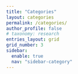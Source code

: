 ```yaml
---
title: "Categories"
layout: categories
permalink: /categories/
author_profile: false
# taxonomy: research
entries_layout: grid
grid_number: 3
sidebar:
  enable: true
  nav: "sidebar-category"
---
```

